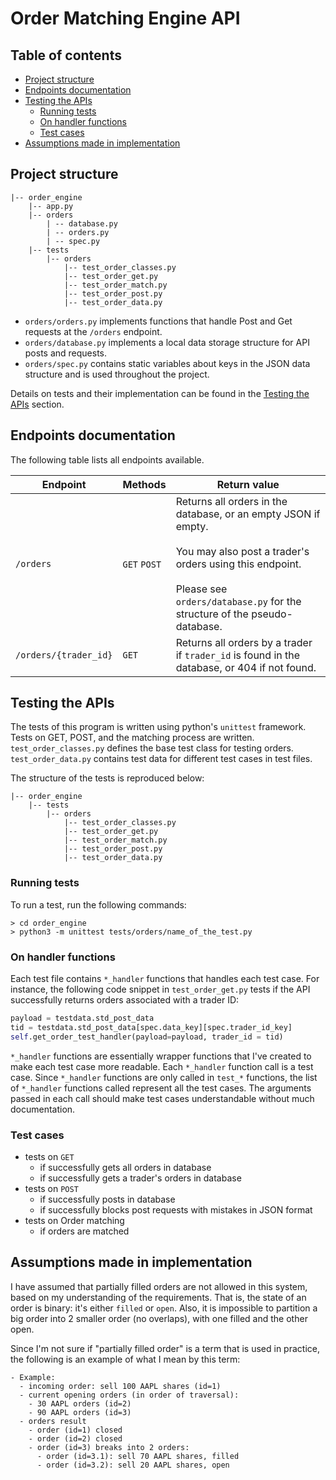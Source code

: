 # Order Matching Engine API

## Table of contents

- [Project structure](#project-structure)
- [Endpoints documentation](#endpoints-documentation)
- [Testing the APIs](#testing-the-apis)
  - [Running tests](#running-tests)
  - [On handler functions](#on-handler-functions)
  - [Test cases](#test-cases)
- [Assumptions made in implementation](#assumptions-made-in-implementation)

## Project structure

```
|-- order_engine
    |-- app.py
    |-- orders
        | -- database.py
        | -- orders.py       
        | -- spec.py
    |-- tests
        |-- orders
            |-- test_order_classes.py
            |-- test_order_get.py
            |-- test_order_match.py
            |-- test_order_post.py
            |-- test_order_data.py
```

- `orders/orders.py` implements functions that handle Post and Get requests at the `/orders` endpoint.
- `orders/database.py` implements a local data storage structure for API posts and requests.
- `orders/spec.py` contains static variables about keys in the JSON data structure and is used throughout the project.

Details on tests and their implementation can be found in the [Testing the APIs](#testing-the-apis) section.

## Endpoints documentation

The following table lists all endpoints available.

| **Endpoint** | **Methods** | **Return value** |
| --- | --- | --- |
|`/orders`| `GET` `POST` |Returns all orders in the database, or an empty JSON if empty.<br><br>You may also post a trader's orders using this endpoint.<br><br>Please see `orders/database.py` for the structure of the pseudo-database.|
|`/orders/{trader_id}`| `GET` |Returns all orders by a trader if `trader_id` is found in the database, or 404 if not found.|

## Testing the APIs


The tests of this program is written using python's `unittest` framework. Tests on GET, POST, and the matching process are written. `test_order_classes.py` defines the base test class for testing orders. `test_order_data.py` contains test data for different test cases in test files.

The structure of the tests is reproduced below:

```
|-- order_engine
    |-- tests
        |-- orders
            |-- test_order_classes.py
            |-- test_order_get.py
            |-- test_order_match.py
            |-- test_order_post.py
            |-- test_order_data.py
```

### Running tests

To run a test, run the following commands:
```console
> cd order_engine
> python3 -m unittest tests/orders/name_of_the_test.py
```

### On handler functions

Each test file contains `*_handler` functions that handles each test case. For instance, the following code snippet in `test_order_get.py` tests if the API successfully returns orders associated with a trader ID:

```python
payload = testdata.std_post_data
tid = testdata.std_post_data[spec.data_key][spec.trader_id_key]
self.get_order_test_handler(payload=payload, trader_id = tid)
```

`*_handler` functions are essentially wrapper functions that I've created to make each test case more readable. Each `*_handler` function call is a test case. Since `*_handler` functions are only called in `test_*` functions, the list of `*_handler` functions called represent all the test cases. The arguments passed in each call should make test cases understandable without much documentation.

### Test cases
- tests on `GET`
  - if successfully gets all orders in database
  - if successfully gets a trader's orders in database
- tests on `POST`
  - if successfully posts in database
  - if successfully blocks post requests with mistakes in JSON format
- tests on Order matching
  - if orders are matched

## Assumptions made in implementation

I have assumed that partially filled orders are not allowed in this system, based on my understanding of the requirements. That is, the state of an order is binary: it's either `filled` or `open`. Also, it is impossible to partition a big order into 2 smaller order (no overlaps), with one filled and the other open.

Since I'm not sure if "partially filled order" is a term that is used in practice, the following is an example of what I mean by this term:

```
- Example:
  - incoming order: sell 100 AAPL shares (id=1)
  - current opening orders (in order of traversal):
    - 30 AAPL orders (id=2)
    - 90 AAPL orders (id=3)
  - orders result
    - order (id=1) closed
    - order (id=2) closed
    - order (id=3) breaks into 2 orders:
      - order (id=3.1): sell 70 AAPL shares, filled
      - order (id=3.2): sell 20 AAPL shares, open
```
